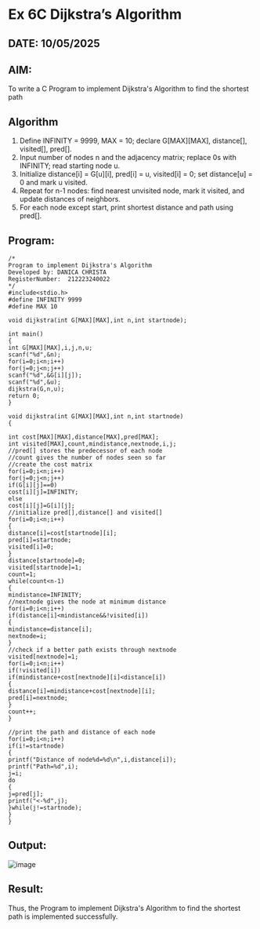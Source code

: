 # Ex 6C Dijkstra’s Algorithm
## DATE: 10/05/2025
## AIM:
To write a C Program to implement Dijkstra's Algorithm to find the shortest path

## Algorithm
1. Define INFINITY = 9999, MAX = 10; declare G[MAX][MAX], distance[], visited[], pred[].
2. Input number of nodes n and the adjacency matrix; replace 0s with INFINITY; read starting node u.
3. Initialize distance[i] = G[u][i], pred[i] = u, visited[i] = 0; set distance[u] = 0 and mark u visited. 
4. Repeat for n-1 nodes: find nearest unvisited node, mark it visited, and update distances of neighbors.
5. For each node except start, print shortest distance and path using pred[].  

## Program:
```
/*
Program to implement Dijkstra's Algorithm 
Developed by: DANICA CHRISTA
RegisterNumber:  212223240022
*/
#include<stdio.h>
#define INFINITY 9999
#define MAX 10
 
void dijkstra(int G[MAX][MAX],int n,int startnode);
 
int main()
{
int G[MAX][MAX],i,j,n,u;
scanf("%d",&n);
for(i=0;i<n;i++)
for(j=0;j<n;j++)
scanf("%d",&G[i][j]);
scanf("%d",&u);
dijkstra(G,n,u);
return 0;
}
 
void dijkstra(int G[MAX][MAX],int n,int startnode)
{
 
int cost[MAX][MAX],distance[MAX],pred[MAX];
int visited[MAX],count,mindistance,nextnode,i,j;
//pred[] stores the predecessor of each node
//count gives the number of nodes seen so far
//create the cost matrix
for(i=0;i<n;i++)
for(j=0;j<n;j++)
if(G[i][j]==0)
cost[i][j]=INFINITY;
else
cost[i][j]=G[i][j];
//initialize pred[],distance[] and visited[]
for(i=0;i<n;i++)
{
distance[i]=cost[startnode][i];
pred[i]=startnode;
visited[i]=0;
}
distance[startnode]=0;
visited[startnode]=1;
count=1;
while(count<n-1)
{
mindistance=INFINITY;
//nextnode gives the node at minimum distance
for(i=0;i<n;i++)
if(distance[i]<mindistance&&!visited[i])
{
mindistance=distance[i];
nextnode=i;
}
//check if a better path exists through nextnode
visited[nextnode]=1;
for(i=0;i<n;i++)
if(!visited[i])
if(mindistance+cost[nextnode][i]<distance[i])
{
distance[i]=mindistance+cost[nextnode][i];
pred[i]=nextnode;
}
count++;
}
 
//print the path and distance of each node
for(i=0;i<n;i++)
if(i!=startnode)
{
printf("Distance of node%d=%d\n",i,distance[i]);
printf("Path=%d",i);
j=i;
do
{
j=pred[j];
printf("<-%d",j);
}while(j!=startnode);
}
}

```

## Output:

![image](https://github.com/user-attachments/assets/2e7e2afe-db80-42f0-97c7-b857b2b1b0f4)

## Result:
Thus, the Program to implement Dijkstra's Algorithm to find the shortest path is implemented successfully.
